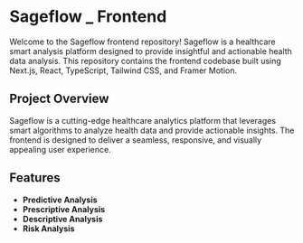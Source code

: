 # Sageflow _ Frontend

Welcome to the Sageflow frontend repository! Sageflow is a healthcare smart analysis platform designed to provide insightful and actionable health data analysis. This repository contains the frontend codebase built using Next.js, React, TypeScript, Tailwind CSS, and Framer Motion.

## Project Overview

Sageflow is a cutting-edge healthcare analytics platform that leverages smart algorithms to analyze health data and provide actionable insights. The frontend is designed to deliver a seamless, responsive, and visually appealing user experience.

## Features

- **Predictive Analysis**
- **Prescriptive Analysis**
- **Descriptive Analysis**
- **Risk Analysis**

